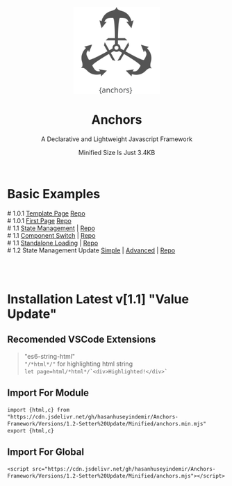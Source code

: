 <div align="center">


<img width="200px" src="https://github.com/HasanHuseyinDemir/Anchors-Framework/blob/master/Images/Anchors.png">
<h1 align="center">Anchors</h1>
<p align="center">A Declarative and Lightweight Javascript Framework</p>
<p>Minified Size Is Just 3.4KB</p>
<br>

</div>
<h1>Basic Examples</h1>
# 1.0.1 <a href="https://hasanhuseyindemir.github.io/Anchors-Framework/PageTests/Template-Page/">Template Page</a> <a href="https://github.com/HasanHuseyinDemir/Anchors-Framework/tree/master/PageTests/Template-Page">Repo</a>
<br>
# 1.0.1 <a href="https://hasanhuseyindemir.github.io/Anchors-Framework/PageTests/First-Page">First Page</a> <a href="https://github.com/HasanHuseyinDemir/Anchors-Framework/tree/master/PageTests/First-Page">Repo</a><br>
# 1.1 <a href="https://hasanhuseyindemir.github.io/Anchors-Framework/PageTests/04.StateManagement">State Management</a> | <a href="https://github.com/HasanHuseyinDemir/Anchors-Framework/tree/master/PageTests/04.StateManagement">Repo</a><br>
# 1.1 <a href="https://hasanhuseyindemir.github.io/Anchors-Framework/PageTests/05.SwitchComponents/">Component Switch</a> | <a href="https://github.com/HasanHuseyinDemir/Anchors-Framework/tree/master/PageTests/05.SwitchComponents/">Repo</a><br>
# 1.1 <a href="https://hasanhuseyindemir.github.io/Anchors-Framework/PageTests/06.StandAlone/">Standalone Loading</a> | <a href="https://github.com/HasanHuseyinDemir/Anchors-Framework/tree/master/PageTests/06.StandAlone/">Repo</a><br>
# 1.2 State Management Update 
<a href="https://hasanhuseyindemir.github.io/Anchors-Framework/PageTests/07.Setter/simple/">Simple</a> |
<a href="https://hasanhuseyindemir.github.io/Anchors-Framework/PageTests/07.Setter/advanced/">Advanced</a> |
<a href="https://github.com/HasanHuseyinDemir/Anchors-Framework/tree/master/PageTests/07.Setter/">Repo</a><br>

<br><br>

# Installation Latest v[1.1] "Value Update" 

## Recomended VSCode Extensions
> "es6-string-html"<br>
```"/*html*/"``` for highlighting html string<br>
``` let page=html/*html*/`<div>Highlighted!</div>` ```

## Import For Module
```
import {html,c} from "https://cdn.jsdelivr.net/gh/hasanhuseyindemir/Anchors-Framework/Versions/1.2-Setter%20Update/Minified/anchors.min.mjs"
export {html,c}
```

## Import For Global 
```
<script src="https://cdn.jsdelivr.net/gh/hasanhuseyindemir/Anchors-Framework/Versions/1.2-Setter%20Update/Minified/anchors.mjs"></script>
```



